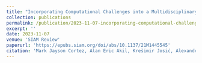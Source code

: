 ```yaml
---
title: "Incorporating Computational Challenges into a Multidisciplinary Course on Stochastic Processes"
collection: publications
permalink: /publication/2023-11-07-incorporating-computational-challenges-into-a-multidisciplinary-course-on-stochastic-processes
excerpt: ''
date: 2023-11-07
venue: 'SIAM Review'
paperurl: 'https://epubs.siam.org/doi/abs/10.1137/21M1445545'
citation: 'Mark Jayson Cortez, Alan Eric Akil, Krešimir Josić, Alexander J. Stewart. (2023). &quot;Incorporating Computational Challenges into a Multidisciplinary Course on Stochastic Processes.&quot; <i>SIAM Review 65 (4), 1152-1170</i>.'
---
```

